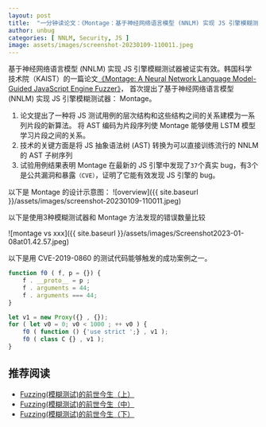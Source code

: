 ```yaml
---
layout: post
title:  "一分钟读论文：《Montage：基于神经网络语言模型 (NNLM) 实现 JS 引擎模糊测试器》"
author: unbug
categories: [ NNLM, Security, JS ]
image: assets/images/screenshot-20230109-110011.jpeg
---
```

基于神经网络语言模型 (NNLM) 实现 JS 引擎模糊测试器被证实有效。韩国科学技术院（KAIST）的一篇论文[《Montage: A Neural Network Language Model-Guided JavaScript Engine Fuzzer》][paper1-url]， 首次提出了基于神经网络语言模型 (NNLM) 实现 JS 引擎模糊测试器： Montage。
1. 论文提出了一种将 JS 测试用例的层次结构和这些结构之间的关系建模为一系列片段的新算法。 将 AST 编码为片段序列使 Montage 能够使用 LSTM 模型学习片段之间的关系。
2. 技术的关键方面是将 JS 抽象语法树 (AST) 转换为可以直接训练流行的 NNLM 的 AST 子树序列
3. 试验用例结果表明 Montage 在最新的 JS 引擎中发现了`37`个真实 bug，有3个是公共漏洞和暴露`（CVE）`，证明了它能有效发现 JS 引擎的 bug。

以下是 Montage 的设计示意图：
![overview]({{ site.baseurl }}/assets/images/screenshot-20230109-110011.jpeg)

以下是使用3种模糊测试器和 Montage 方法发现的错误数量比较

![montage vs xxx]({{ site.baseurl }}/assets/images/Screenshot2023-01-08at01.42.57.jpeg)

以下是用 CVE-2019-0860 的测试代码能够触发的成功案例之一。

```js
function f0 ( f, p = {}) {
    f . __proto__ = p ;
    f . arguments = 44;
    f . arguments === 44;
}

let v1 = new Proxy({} , {});
for ( let v0 = 0; v0 < 1000 ; ++ v0 ) {
    f0 ( function () {'use strict ';} , v1 );
    f0 ( class C {} , v1 );
}
```


## 推荐阅读
- [Fuzzing(模糊测试)的前世今生（上）][links-1]
- [Fuzzing(模糊测试)的前世今生（中）][links-2]
- [Fuzzing(模糊测试)的前世今生（下）][links-3]


[paper1-url]: https://www.semanticscholar.org/reader/f976a25fbbb86fc7c10008b1276940885cee41d0
[links-1]: https://www.anquanke.com/post/id/283945
[links-2]: https://www.anquanke.com/post/id/283946
[links-3]: https://www.anquanke.com/post/id/283947
